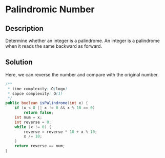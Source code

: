 # Palindromic Number

## Description

Determine whether an integer is a palindrome. An integer is a palindrome when it reads the same backward as forward.

## Solution

Here, we can reverse the number and compare with the original number.

```java
/**
 * time complexity: O(logx)
 * sapce complexity: O(1)
 */
public boolean isPalindrome(int x) {
    if (x < 0 || x != 0 && x % 10 == 0)
        return false;
    int num = x;
    int reverse = 0;
    while (x != 0) {
        reverse = reverse * 10 + x % 10;
        x /= 10;
    }
    return reverse == num;
}
```





